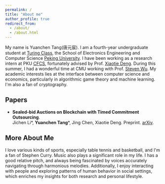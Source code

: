 ```yaml
---
permalink: /
title: "About me"
author_profile: true
redirect_from: 
  - /about/
  - /about.html
---
```


My name is Yuanchen Tang(唐元宸). I am a fourth-year undergraduate student at [Turing Class](https://cfcs.pku.edu.cn/english/research/turing_program/introduction1/index.htm), the School of Electronics Engineering and Computer Science [Peking University](https://www.pku.edu.cn).
I have been working as a research intern at PKU [CFCS](https://cfcs.pku.edu.cn/english/), fortunately advised by Prof. [Xiaotie Deng](https://cfcs.pku.edu.cn/english/people/faculty/xiaotiedeng/index.htm). During this summer, I had a wonderful time at CMU working with Prof. [Steven Wu](https://zstevenwu.com). My academic interests lies at the interface between computer science and economics, particularly in algorithmic game theory and machine learning. I'm also a fan of cryptography.

## Papers
+ **Sealed-bid Auctions on Blockchain with Timed Commitment Outsourcing**. <br>Jichen Li\*, **Yuanchen Tang**\*, Jing Chen, Xiaotie Deng. Preprint. [arXiv](https://arxiv.org/abs/2410.10607).

## More About Me
I love various kinds of sports, especially table tennis and basketball, and I'm a fan of Stephen Curry. Music also plays a significant role in my life. I has a good relative pitch, and always being fascinated by voices accurately navigating through harmonious melodies. Additionally, I enjoy interacting with people and exploring patterns of human behavior in social settings, which enriches my insights for both research and personal lifestyle.
